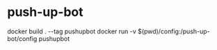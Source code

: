 # push-up-bot

docker build . --tag pushupbot
docker run -v $(pwd)/config:/push-up-bot/config pushupbot
